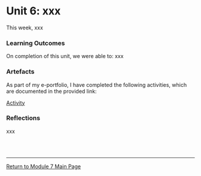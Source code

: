 # Unit 6: xxx

This week, xxx

### Learning Outcomes
On completion of this unit, we were able to:
xxx

### Artefacts 
As part of my e-portfolio, I have completed the following activities, which are documented in the provided link:

[Activity](RMPP_Unit06_Activity.md)


### Reflections
xxx

<br><br>

--- 

[Return to Module 7 Main Page](RMPP_main.md)
